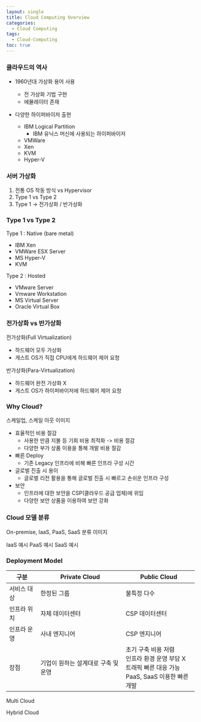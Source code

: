 ```yaml
---
layout: single
title: Cloud Computing Overview
categories:
  - Cloud Computing
tags:
  - Cloud-Computing
toc: true
---
```

### 클라우드의 역사
- 1960년대 가상화 용어 사용
    - 전 가상화 기법 구현
    - 에뮬레이터 존재

- 다양한 하이퍼바이저 출현
    - IBM Logical Partition
        - IBM 유닉스 머신에 사용되는 하이퍼바이저
    - VMWare
    - Xen
    - KVM
    - Hyper-V

### 서버 가상화
1. 전통 OS 작동 방식 vs Hypervisor
2. Type 1 vs Type 2
3. Type 1 -> 전가상화 / 반가상화

### Type 1 vs Type 2
Type 1 : Native (bare metal)
- IBM Xen
- VMWare ESX Server
- MS Hyper-V
- KVM

Type 2 : Hosted
- VMware Server
- Vmware Workstation
- MS Virtual Server
- Oracle Virtual Box

### 전가상화 vs 반가상화
전가상화(Full Virtualization)
- 하드웨어 모두 가상화
- 게스트 OS가 직접 CPU에게 하드웨어 제어 요청

반가상화(Para-Virtualization)
- 하드웨어 완전 가상화 X
- 게스트 OS가 하이퍼바이저에 하드웨어 제어 요청


### Why Cloud?
스케일업, 스케일 아웃 이미지
- 효율적인 비용 절감
    - 사용한 만큼 지불 등 기회 비용 최적화 -> 비용 절감
    - 다양한 부가 상품 이용을 통해 개발 비용 절감
-  빠른 Deploy
    -  기존 Legacy 인프라에 비해 빠른 인프라 구성 시간
-  글로벌 진출 시 용이
    -  글로벌 리전 활용을 통해 글로벌 진출 시 빠르고 손쉬운 인프라 구성
-  보안
    -  인프라에 대한 보안을 CSP(클라우드 공급 업체)에 위임
    -  다양한 보안 상품을 이용하여 보안 강화

### Cloud 모델 분류
On-premise, IaaS, PaaS, SaaS 분류 이미지

IaaS 예시
PaaS 예시
SaaS 예시

### Deployment Model

| 구분     | Private Cloud        | Public Cloud                                                          |
| ------ | -------------------- | --------------------------------------------------------------------- |
| 서비스 대상 | 한정된 그룹               | 불특정 다수                                                                |
| 인프라 위치 | 자체 데이터센터             | CSP 데이터센터                                                             |
| 인프라 운영 | 사내 엔지니어              | CSP 엔지니어                                                              |
| 장점     | 기업이 원하는 설계대로 구축 및 운영 | 초기 구축 비용 저렴<br>인프라 환경 운영 부담 X<br>트래픽 빠른 대응 가능<br>PaaS, SaaS 이용한 빠른 개발 |

Multi Cloud

Hybrid Cloud

